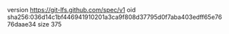 version https://git-lfs.github.com/spec/v1
oid sha256:036d14c1bf446941910201a3ca9f808d37795d0f7aba403edff65e7676daae34
size 375
